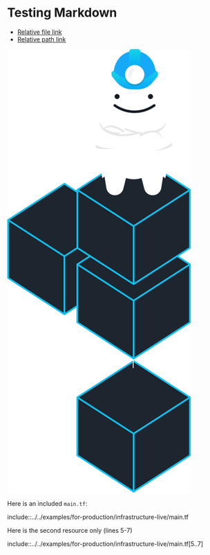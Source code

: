 # Testing Markdown

* [Relative file link](../../examples/for-production/infrastructure-live/second.md)
* [Relative path link](/examples/for-production/infrastructure-live/)

![](../images/grunty.png)

Here is an included `main.tf`:

include::../../examples/for-production/infrastructure-live/main.tf

Here is the second resource only (lines 5-7)

include::../../examples/for-production/infrastructure-live/main.tf[5..7]
